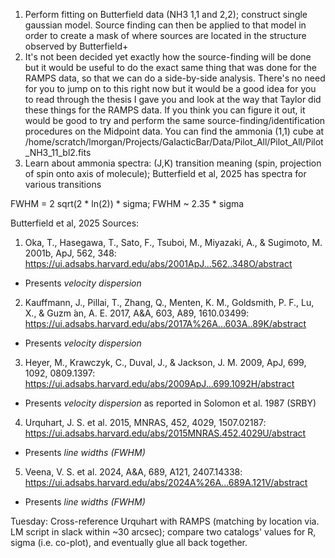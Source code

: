 1. Perform fitting on Butterfield data (NH3 1,1 and 2,2); construct single gaussian model. Source finding can then be applied to that model in order to create a mask of where sources are located in the structure observed by Butterfield+
2. It's not been decided yet exactly how the source-finding will be done but it would be useful to do the exact same thing that was done for the RAMPS data, so that we can do a side-by-side analysis. There's no need for you to jump on to this right now but it would be a good idea for you to read through the thesis I gave you and look at the way that Taylor did these things for the RAMPS data. If you think you can figure it out, it would be good to try and perform the same source-finding/identification procedures on the Midpoint data. You can find the ammonia (1,1) cube at /home/scratch/lmorgan/Projects/GalacticBar/Data/Pilot_All/Pilot_All/Pilot_NH3_11_bl2.fits
3. Learn about ammonia spectra: (J,K) transition meaning (spin, projection of spin onto axis of molecule); Butterfield et al, 2025 has spectra for various transitions

FWHM = 2 sqrt(2 * ln(2)) * sigma; FWHM ~ 2.35 * sigma

Butterfield et al, 2025 Sources:
1. Oka, T., Hasegawa, T., Sato, F., Tsuboi, M., Miyazaki, A.,
& Sugimoto, M. 2001b, ApJ, 562, 348: https://ui.adsabs.harvard.edu/abs/2001ApJ...562..348O/abstract
  * Presents *velocity dispersion*
2. Kauffmann, J., Pillai, T., Zhang, Q., Menten, K. M.,
Goldsmith, P. F., Lu, X., & Guzm ́an, A. E. 2017, A&A,
603, A89, 1610.03499: https://ui.adsabs.harvard.edu/abs/2017A%26A...603A..89K/abstract
  * Presents *velocity dispersion*
3. Heyer, M., Krawczyk, C., Duval, J., & Jackson, J. M. 2009,
ApJ, 699, 1092, 0809.1397: https://ui.adsabs.harvard.edu/abs/2009ApJ...699.1092H/abstract
  * Presents *velocity dispersion* as reported in Solomon et al. 1987 (SRBY)
4. Urquhart, J. S. et al. 2015, MNRAS, 452, 4029, 1507.02187: https://ui.adsabs.harvard.edu/abs/2015MNRAS.452.4029U/abstract
  * Presents *line widths (FWHM)*
5. Veena, V. S. et al. 2024, A&A, 689, A121, 2407.14338: https://ui.adsabs.harvard.edu/abs/2024A%26A...689A.121V/abstract
  * Presents *line widths (FWHM)*


Tuesday: Cross-reference Urquhart with RAMPS (matching by location via. LM script in slack within ~30 arcsec); compare two catalogs' values for R, sigma (i.e. co-plot), and eventually glue all back together.